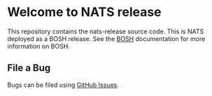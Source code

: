 # Welcome to NATS release


This repository contains the nats-release source code. This is NATS deployed as a BOSH release.  See the [BOSH](http://bosh.io/) documentation for more information on BOSH.

## File a Bug

Bugs can be filed using [GitHub Issues](http://github.com/cloudfoundry/nats-release/issues/new).


